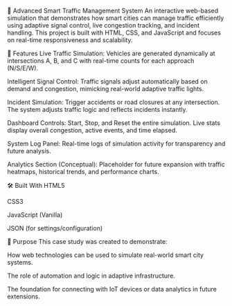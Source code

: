 🚦 Advanced Smart Traffic Management System
An interactive web-based simulation that demonstrates how smart cities can manage traffic efficiently using adaptive signal control, live congestion tracking, and incident handling. This project is built with HTML, CSS, and JavaScript and focuses on real-time responsiveness and scalability.

📌 Features
Live Traffic Simulation:
Vehicles are generated dynamically at intersections A, B, and C with real-time counts for each approach (N/S/E/W).

Intelligent Signal Control:
Traffic signals adjust automatically based on demand and congestion, mimicking real-world adaptive traffic lights.

Incident Simulation:
Trigger accidents or road closures at any intersection. The system adjusts traffic logic and reflects incidents instantly.

Dashboard Controls:
Start, Stop, and Reset the entire simulation. Live stats display overall congestion, active events, and time elapsed.

System Log Panel:
Real-time logs of simulation activity for transparency and future analysis.

Analytics Section (Conceptual):
Placeholder for future expansion with traffic heatmaps, historical trends, and performance charts.

🛠️ Built With
HTML5

CSS3

JavaScript (Vanilla)

JSON (for settings/configuration)

🧠 Purpose
This case study was created to demonstrate:

How web technologies can be used to simulate real-world smart city systems.

The role of automation and logic in adaptive infrastructure.

The foundation for connecting with IoT devices or data analytics in future extensions.
